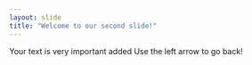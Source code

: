```yaml
---
layout: slide
title: "Welcome to our second slide!"
---
```

Your text is very important added
Use the left arrow to go back!
